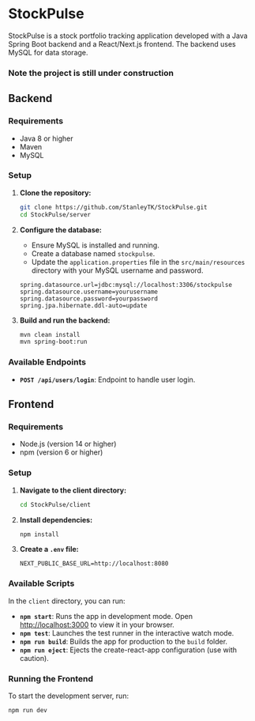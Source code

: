 # StockPulse

StockPulse is a stock portfolio tracking application developed with a Java Spring Boot backend and a React/Next.js frontend. The backend uses MySQL for data storage.
### Note the project is still under construction

## Backend

### Requirements

- Java 8 or higher
- Maven
- MySQL

### Setup

1. **Clone the repository:**
    ```sh
    git clone https://github.com/StanleyTK/StockPulse.git
    cd StockPulse/server
    ```

2. **Configure the database:**
    - Ensure MySQL is installed and running.
    - Create a database named `stockpulse`.
    - Update the `application.properties` file in the `src/main/resources` directory with your MySQL username and password.

    ```properties
    spring.datasource.url=jdbc:mysql://localhost:3306/stockpulse
    spring.datasource.username=yourusername
    spring.datasource.password=yourpassword
    spring.jpa.hibernate.ddl-auto=update
    ```

3. **Build and run the backend:**
    ```sh
    mvn clean install
    mvn spring-boot:run
    ```

### Available Endpoints

- **`POST /api/users/login`**: Endpoint to handle user login.

## Frontend

### Requirements

- Node.js (version 14 or higher)
- npm (version 6 or higher)

### Setup

1. **Navigate to the client directory:**
    ```sh
    cd StockPulse/client
    ```

2. **Install dependencies:**
    ```sh
    npm install
    ```

3. **Create a `.env` file:**
    ```plaintext
    NEXT_PUBLIC_BASE_URL=http://localhost:8080
    ```

### Available Scripts

In the `client` directory, you can run:

- **`npm start`**: Runs the app in development mode. Open [http://localhost:3000](http://localhost:3000) to view it in your browser.
- **`npm test`**: Launches the test runner in the interactive watch mode.
- **`npm run build`**: Builds the app for production to the `build` folder.
- **`npm run eject`**: Ejects the create-react-app configuration (use with caution).

### Running the Frontend

To start the development server, run:
```sh
npm run dev
